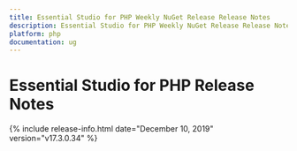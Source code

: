 ```yaml
---
title: Essential Studio for PHP Weekly NuGet Release Release Notes  
description: Essential Studio for PHP Weekly NuGet Release Release Notes  
platform: php
documentation: ug
---
```


# Essential Studio for PHP  Release Notes  

{% include release-info.html date="December 10, 2019"  version="v17.3.0.34" %} 






